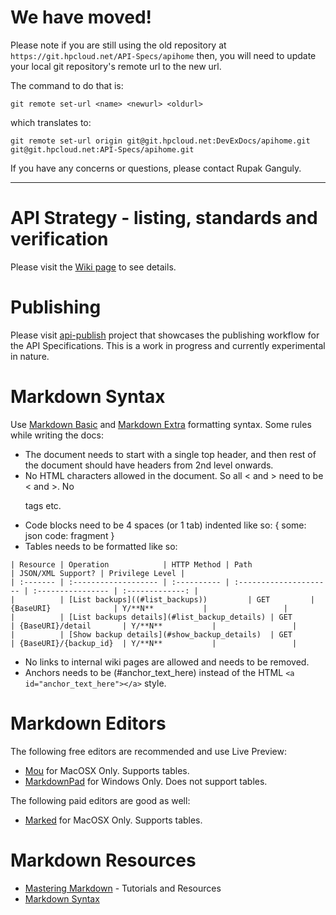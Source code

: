 # We have moved!

Please note if you are still using the old repository at `https://git.hpcloud.net/API-Specs/apihome` then, you will need 
to update your local git repository's remote url to the new url. 

The command to do that is:

`git remote set-url <name> <newurl> <oldurl>`

which translates to:

`git remote set-url origin git@git.hpcloud.net:DevExDocs/apihome.git git@git.hpcloud.net:API-Specs/apihome.git`

If you have any concerns or questions, please contact Rupak Ganguly.

---

# API Strategy - listing, standards and verification

Please visit the [Wiki page](https://wiki.hpcloud.net/display/iaas/API+Strategy+-+Listing%2C+Standards+and+Verification) to see details.

# Publishing 

Please visit [api-publish](https://git.hpcloud.net/API-Specs/api-publish) project that showcases the publishing workflow for the API Specifications. 
This is a work in progress and currently experimental in nature. 

# Markdown Syntax

Use [Markdown Basic](http://daringfireball.net/projects/markdown/syntax) and [Markdown Extra](http://michelf.ca/projects/php-markdown/extra/) formatting syntax.
Some rules while writing the docs:

* The document needs to start with a single top header, and then rest of the document should have headers from 2nd level onwards.
* No HTML characters allowed in the document. So all &lt; and &gt; need to be < and >. No <p> tags etc.
* Code blocks need to be 4 spaces (or 1 tab) indented like so:
    <some xml code fragment>
    {
      some: json
      code: fragment
    }
* Tables needs to be formatted like so:
```
| Resource | Operation            | HTTP Method | Path                   | JSON/XML Support? | Privilege Level |
| :------- | :------------------- | :---------- | :--------------------- | :---------------- | :-------------: |
|          | [List backups]((#list_backups))         | GET         | {BaseURI}              | Y/**N**           |                 |
|          | [List backups details](#list_backup_details) | GET         | {BaseURI}/detail       | Y/**N**           |                 |
|          | [Show backup details](#show_backup_details)  | GET         | {BaseURI}/{backup_id}  | Y/**N**           |                 |
```
* No links to internal wiki pages are allowed and needs to be removed.
* Anchors needs to be (#anchor_text_here) instead of the HTML `<a id="anchor_text_here"></a>` style.

# Markdown Editors

The following free editors are recommended and use Live Preview:

* [Mou](http://mouapp.com) for MacOSX Only. Supports tables.
* [MarkdownPad](http://markdownpad.com) for Windows Only. Does not support tables.

The following paid editors are good as well:

* [Marked](http://markedapp.com) for MacOSX Only. Supports tables.

# Markdown Resources

* [Mastering Markdown](http://designshack.net/articles/html/mastering-markdown-30-resources-apps-and-tutorials-to-get-you-started/) - Tutorials and Resources
* [Markdown Syntax](http://daringfireball.net/projects/markdown/syntax)
